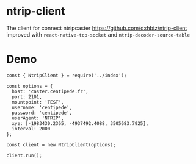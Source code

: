 # ntrip-client
The client for connect ntripcaster https://github.com/dxhbiz/ntrip-client improved with `react-native-tcp-socket` and `ntrip-decoder-source-table`

# Demo
```
const { NtripClient } = require('../index');

const options = {
  host: 'caster.centipede.fr',
  port: 2101,
  mountpoint: 'TEST',
  username: 'centipede',
  password: 'centipede',
  userAgent: 'NTRIP',
  xyz: [-1983430.2365, -4937492.4088, 3505683.7925],
  interval: 2000
};

const client = new NtripClient(options);

client.run();
```
